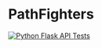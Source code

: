 # PathFighters

[![Python Flask API Tests](https://github.com/Niewidzialny84/PathFighters/actions/workflows/python_api_test.yml/badge.svg?branch=main&event=push)](https://github.com/Niewidzialny84/PathFighters/actions/workflows/python_api_test.yml)
